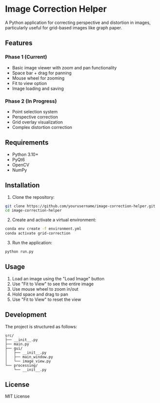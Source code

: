 # Image Correction Helper

A Python application for correcting perspective and distortion in images, particularly useful for grid-based images like graph paper.

## Features

### Phase 1 (Current)
- Basic image viewer with zoom and pan functionality
- Space bar + drag for panning
- Mouse wheel for zooming
- Fit to view option
- Image loading and saving

### Phase 2 (In Progress)
- Point selection system
- Perspective correction
- Grid overlay visualization
- Complex distortion correction

## Requirements

- Python 3.10+
- PyQt6
- OpenCV
- NumPy

## Installation

1. Clone the repository:
```bash
git clone https://github.com/yourusername/image-correction-helper.git
cd image-correction-helper
```

2. Create and activate a virtual environment:
```bash
conda env create -f environment.yml
conda activate grid-correction
```

3. Run the application:
```bash
python run.py
```

## Usage

1. Load an image using the "Load Image" button
2. Use "Fit to View" to see the entire image
3. Use mouse wheel to zoom in/out
4. Hold space and drag to pan
5. Use "Fit to View" to reset the view

## Development

The project is structured as follows:
```
src/
├── __init__.py
├── main.py
├── gui/
│   ├── __init__.py
│   ├── main_window.py
│   └── image_view.py
└── processing/
    └── __init__.py
```

## License

MIT License 